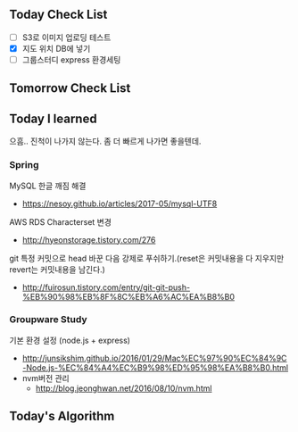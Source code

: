## Today Check List

- [ ] S3로 이미지 업로딩 테스트
- [x] 지도 위치 DB에 넣기
- [ ] 그룹스터디 express 환경세팅

## Tomorrow Check List



## Today I learned

으흠.. 진척이 나가지 않는다. 좀 더 빠르게 나가면 좋을텐데.

### Spring

MySQL 한글 깨짐 해결

* https://nesoy.github.io/articles/2017-05/mysql-UTF8

AWS RDS Characterset 변경

* http://hyeonstorage.tistory.com/276



git 특정 커밋으로 head 바꾼 다음 강제로 푸쉬하기.(reset은 커밋내용을 다 지우지만 revert는 커밋내용을 남긴다.)

* http://fuirosun.tistory.com/entry/git-git-push-%EB%90%98%EB%8F%8C%EB%A6%AC%EA%B8%B0



### Groupware Study

기본 환경 설정 (node.js + express)

* http://junsikshim.github.io/2016/01/29/Mac%EC%97%90%EC%84%9C-Node.js-%EC%84%A4%EC%B9%98%ED%95%98%EA%B8%B0.html
* nvm버전 관리
  * http://blog.jeonghwan.net/2016/08/10/nvm.html

## Today's Algorithm

